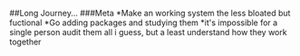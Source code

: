 ##Long Journey...
###Meta
*Make an working system the less bloated but fuctional
*Go adding packages and studying them
  *it's impossible for a single person audit them all i guess, but a least understand how they work together
